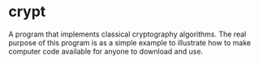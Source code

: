 crypt
=====

A program that implements classical cryptography algorithms. The real purpose of this program is as a simple example to illustrate how to make computer code available for anyone to download and use.
